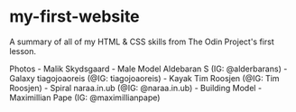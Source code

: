 # my-first-website
A summary of all of my HTML &amp; CSS skills from The Odin Project's first lesson.

Photos - Malik Skydsgaard - Male Model
	 Aldebaran S (IG: @alderbarans) - Galaxy
	 tiagojoaoreis (@IG: tiagojoaoreis) - Kayak
	 Tim Roosjen (@IG: Tim Roosjen) - Spiral
	 naraa.in.ub (@IG: @naraa.in.ub) - Building
Model -  Maximillian Pape (IG: @maximillianpape)
